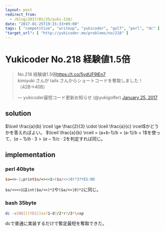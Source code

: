 ```yaml
---
layout: post
redirect_from:
  - /blog/2017/01/25/yuki-218/
date: "2017-01-25T19:15:33+09:00"
tags: [ "competitive", "writeup", "yukicoder", "golf", "perl", "dc" ]
"target_url": [ "http://yukicoder.me/problems/no/218" ]
---
```


# Yukicoder No.218 経験値1.5倍

<blockquote class="twitter-tweet" data-lang="en"><p lang="ja" dir="ltr">No.218 経験値1.5倍<a href="https://t.co/5ydUF9IEn7">https://t.co/5ydUF9IEn7</a><br>kimiyuki さんが tails さんからショートコードを奪取しました！ （42B→40B）</p>&mdash; yukicoder最短コード更新お知らせ (@yukigolfer) <a href="https://twitter.com/yukigolfer/status/824198894179467264">January 25, 2017</a></blockquote>
<script async src="//platform.twitter.com/widgets.js" charset="utf-8"></script>

## solution

$\lceil \frac{a}{b} \rceil \ge \frac{2}{3} \cdot \lceil \frac{a}{c} \rceil$かどうかを答えればよい。
$\lceil \frac{a}{b} \rceil = (a+b-1)/b = (a-1)/b + 1$を使って、$(a-1)/b\cdot 3 \gt (a-1)/c\cdot 2$を判定すれば同じ。
 
## implementation

### perl $40$byte

``` perl
$a=<>-1;print$a/<><<1>($a/<>|0)*3?YES:NO
```

`$a/<><<1`は`int($a/<>)*2`や`($a/<>|0)*2`に同じ。

### bash $35$byte

``` sh
dc -e[NO][[YES]]sx?1-d?/2*r?/3*\<xp
```

dcで普通に実装するだけで暫定最短を奪取できた。
